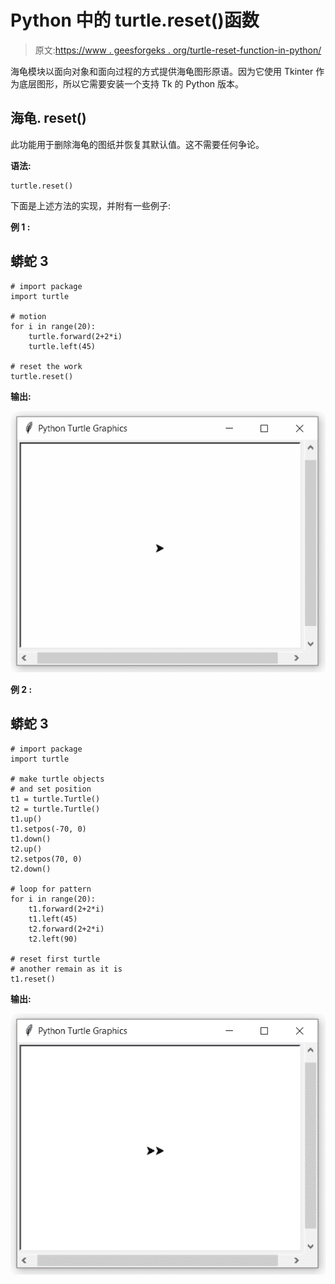# Python 中的 turtle.reset()函数

> 原文:[https://www . geesforgeks . org/turtle-reset-function-in-python/](https://www.geeksforgeeks.org/turtle-reset-function-in-python/)

海龟模块以面向对象和面向过程的方式提供海龟图形原语。因为它使用 Tkinter 作为底层图形，所以它需要安装一个支持 Tk 的 Python 版本。

## 海龟. reset()

此功能用于删除海龟的图纸并恢复其默认值。这不需要任何争论。

**语法:**

```
turtle.reset()

```

下面是上述方法的实现，并附有一些例子:

**例 1 :**

## 蟒蛇 3

```
# import package
import turtle

# motion
for i in range(20):
    turtle.forward(2+2*i)
    turtle.left(45)

# reset the work
turtle.reset()
```

**输出:**

![](img/25c10ed8e9009235aa0d95ab6979f162.png)

**例 2 :**

## 蟒蛇 3

```
# import package
import turtle

# make turtle objects
# and set position
t1 = turtle.Turtle()
t2 = turtle.Turtle()
t1.up()
t1.setpos(-70, 0)
t1.down()
t2.up()
t2.setpos(70, 0)
t2.down()

# loop for pattern
for i in range(20):
    t1.forward(2+2*i)
    t1.left(45)
    t2.forward(2+2*i)
    t2.left(90)

# reset first turtle
# another remain as it is
t1.reset()
```

**输出:**

![](img/8e5584d83f0ad722a1f819493ac7c40c.png)